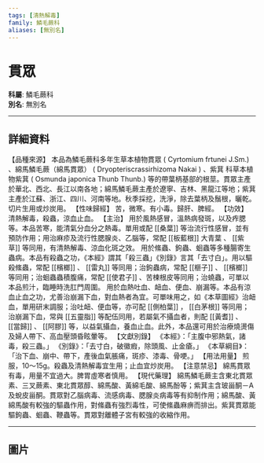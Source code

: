 ```yaml
---
tags: [清熱解毒]
family: 鱗毛蕨科
aliases: [無別名]
---
```


# 貫眾

**科屬**: 鱗毛蕨科  
**別名**: 無別名  

---

## 詳細資料
【品種來源】
本品為鱗毛蕨科多年生草本植物貫眾 (
Cyrtomium frtunei
J.Sm.) 、綿馬鱗毛蕨（綿馬貫眾） (
Dryopteriscrassirhizoma Nakai
) 、紫萁 科草本植物紫萁 (
Osmunda japonica
Thunb Thunb.) 等的帶葉柄基部的根莖。貫眾主產於華北、西北、長江以南各地；綿馬鱗毛蕨主產於遼寧、吉林、黑龍江等地；紫萁主產於江蘇、浙江、四川、河南等地。秋季採挖，洗淨，除去葉柄及鬚根，曬乾。切片生用或炒炭用。
【性味歸經】
苦，微寒。有小毒。歸肝、脾經。
【功效】
清熱解毒，殺蟲，涼血止血。
【主治】
用於風熱感冒，溫熱病發斑，以及痄腮等。本品苦寒，能清氣分血分之熱毒。單用或配 [[桑葉]] 等治流行性感冒，並有預防作用；用治麻疹及流行性腮腺炎、乙腦等，常配 [[板藍根]] 大青葉
、 [[紫草]] 等同用，有清熱解毒、涼血化斑之效。
用於絛蟲、鉤蟲、蛔蟲等多種腸寄生蟲病。本品有殺蟲之功，《本經》謂其「殺三蟲」《別錄》言其「去寸白」。用以驅殺絛蟲，常配 [[檳榔]] 、 [[雷丸]] 等同用；治鉤蟲病，常配 [[榧子]] 、 [[檳榔]] 等同用；治蛔蟲蟲積腹痛，常配 [[使君子]] 、苦楝根皮等同用；治蟯蟲，可單以本品煎汁，臨睡時洗肛門周圍。
用於血熱吐血、衄血、便血、崩漏等。本品有涼血止血之功，尤善治崩漏下血，對血熱者為宜。可單味用之，如《本草圖經》治衄血，單用研末調服；治吐衄、便血等，亦可配 [[側柏葉]] ， [[白茅根]] 等同用；治崩漏下血，常與 [[五靈脂]] 等配伍同用，若屬氣不攝血者，則配 [[黃耆]] 、 [[當歸]] 、 [[阿膠]] 等，以益氣攝血，養血止血。此外，本品還可用於治療燒燙傷及婦人帶下、高血壓頭昏眩暈等。
【文獻別錄】
《本經》：「主腹中邪熱氣，諸毒，殺三蟲。」
《別錄》：「去寸白，破徽瘕，除頭風、止金瘡。」
《本草綱目》：「治下血、崩中、帶下，產後血氣脹痛，斑疹、漆毒、骨哽。」
【用法用量】
煎服，10～15g。殺蟲及清熱解毒宜生用；止血宜炒炭用。
【注意禁忌】
綿馬貫眾有毒，用量不宜過大。脾胃虛寒者慎用。
【現代藥理】
綿馬鱗毛蕨主含東北貫眾素、三叉蕨素、東北貫眾醇、綿馬酸、黃綿毛酸、綿馬酚等；紫萁主含玻甾酮－A及蛻皮甾酮。貫眾對乙腦病毒、流感病毒、腮腺炎病毒等有抑制作用；綿馬酸、黃綿馬酸有較強的驅蟲作用，對絛蟲有強烈毒性，可使絛蟲麻痹而排出。紫萁貫眾能驅鉤蟲、蛔蟲、鞭蟲等。貫眾對離體子宮有較強的收縮作用。

---

## 圖片
